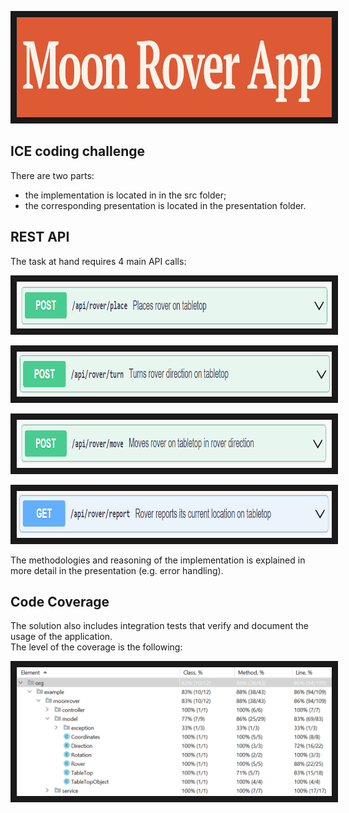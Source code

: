 
<p align="left">
<img src="presentation/images/Title.PNG" width="520" height="160" border="10"/>
</p>

## ICE coding challenge

There are two parts:
- the implementation is located in in the src folder;
- the corresponding presentation is located in the presentation folder.


## REST API
The task at hand requires 4 main API calls:

<p align="left">
<img src="presentation/images/place.PNG" width="899" height="75" border="10"/>
</p>

<p align="left">
<img src="presentation/images/turn.PNG" width="887" height="72" border="10"/>
</p>


<p align="left">
<img src="presentation/images/move.PNG" width="903" height="77" border="10"/>
</p>

<p align="left">
<img src="presentation/images/report.PNG" width="890" height="75" border="10"/>
</p>

The methodologies and reasoning of the implementation 
is explained in more detail in the presentation (e.g. error handling).

## Code Coverage
The solution also includes integration tests that verify and document the usage of the application. <br>
The level of the coverage is the following: 

<p align="left">
<img src="presentation/images/CodeCoverage.PNG"  border="10"/>
</p>
